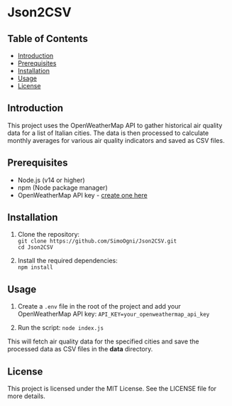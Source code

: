 
# Json2CSV
## Table of Contents

-   [Introduction](#introduction)
-   [Prerequisites](#prerequisites)
-   [Installation](#installation)
-   [Usage](#usage)
-   [License](#license)

## Introduction

This project uses the OpenWeatherMap API to gather historical air quality data for a list of Italian cities. The data is then processed to calculate monthly averages for various air quality indicators and saved as CSV files.

## Prerequisites
- Node.js (v14 or higher)
- npm (Node package manager)
- OpenWeatherMap API key - [create one here](https://home.openweathermap.org/api_keys)

## Installation

1.  Clone the repository:       
`git clone https://github.com/SimoOgni/Json2CSV.git`\
`cd Json2CSV` 
    
2.  Install the required dependencies:\
`npm install`

## Usage

1.  Create a `.env` file in the root of the project and add your OpenWeatherMap API key:
`API_KEY=your_openweathermap_api_key` 
    
2.  Run the script:
`node index.js` 
    
This will fetch air quality data for the specified cities and save the processed data as CSV files in the **data** directory.

## License

This project is licensed under the MIT License. See the LICENSE file for more details.
